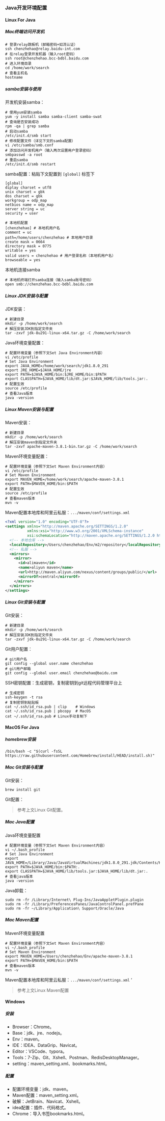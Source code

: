 ### Java开发环境配置

#### Linux For Java

##### Mac终端访问开发机

```shell 
# 登录relay跳板机（邮箱密码+如流认证）
ssh chenzhehao@relay.baidu-int.com
# 在relay登录开发机器（输入root密码）
ssh root@chenzhehao.bcc-bdbl.baidu.com
# 进入环境目录
cd /home/work/search
# 查看主机名
hostname
```

##### samba安装与使用

开发机安装samba：

```shell
# 使用yum安装samba
yum -y install samba samba-client samba-swat
# 查询是否安装成功
rpm -qa | grep samba
# 启动samba
/etc/init.d/smb start
# 修改配置文件（详见下文的samba配置）
vi /etc/samba/smb.conf
# 添加访问开发机用户（输入两次设置用户登录密码）
smbpasswd -a root
# 重启samba
/etc/init.d/smb restart
```

samba配置：粘贴下文配置到 `[global]` 标签下

```shell
[global]
diplay charset = utf8
unix charset = gbk
dos charset = gbk
workgroup = odp_map
netbios name = odp_map
server string = uc
security = user

# 本地机配置
[chenzhehao] # 本地机用户名
comment = uc
path=/home/users/chenzhehao # 本地用户目录
create mask = 0664
directory mask = 0775
writable = yes
valid users = chenzhehao # 用户登录名称（本地机用户名）
browseable = yes
```

本地机连接samba

```shell
# 本地机终端打开samba连接（输入samba账号密码）
open smb://chenzhehao.bcc-bdbl.baidu.com
```

##### Linux JDK安装与配置

JDK安装：

```shell
# 新建目录
mkdir -p /home/work/search
# 解压安装JDK到指定文件夹
tar -zxvf jdk-8u291-linux-x64.tar.gz -C /home/work/search
```

Java环境变量配置：

```shell
# 配置环境变量（参照下文Set Java Environment内容）
vi /etc/profile
# Set Java Environment
export JAVA_HOME=/home/work/search/jdk1.8.0_291
export JRE_HOME=$JAVA_HOME/jre
export PATH=$JAVA_HOME/bin:$JRE_HOME/bin:$PATH
export CLASSPATH=$JAVA_HOME/lib/dt.jar:$JAVA_HOME/lib/tools.jar:.
# 配置生效
source /etc/profile
# 查看Java版本
java -version
```

##### Linux Maven安装与配置

Maven安装：

```shell
# 新建目录
mkdir -p /home/work/search
# 解压安装maven到指定文件夹
tar -zxvf apache-maven-3.8.1-bin.tar.gz -C /home/work/search
```

Maven环境变量配置：

```shell
# 配置环境变量（参照下文Set Maven Environment内容）
vi /etc/profile
# Set Maven Environment
export MAVEN_HOME=/home/work/search/apache-maven-3.8.1
export PATH=$MAVEN_HOME/bin:$PATH
# 配置生效
source /etc/profile
# 查看maven版本
mvn -v
```

Maven配置本地库和阿里云私服：`.../maven/conf/settings.xml` 

```xml
<?xml version="1.0" encoding="UTF-8"?>
<settings xmlns="http://maven.apache.org/SETTINGS/1.2.0"
          xmlns:xsi="http://www.w3.org/2001/XMLSchema-instance"
          xsi:schemaLocation="http://maven.apache.org/SETTINGS/1.2.0 http://maven.apache.org/xsd/settings-1.2.0.xsd">
  <!-- 本地仓库 -->
  <localRepository>/Users/chenzhehao/Env/m2/repository</localRepository>
  <!-- 私服 -->
  <mirrors>
    <mirror>  
      <id>alimaven</id>  
      <name>aliyun maven</name>  
      <url>http://maven.aliyun.com/nexus/content/groups/public/</url>
      <mirrorOf>central</mirrorOf>          
    </mirror>
  </mirrors>
</settings>
```

##### Linux Git安装与配置

Git安装：

```shell
# 新建目录
mkdir -p /home/work/search
# 解压安装JDK到指定文件夹
tar -zxvf jdk-8u291-linux-x64.tar.gz -C /home/work/search
```

Git用户配置：

```shell
# git用户名
git config --global user.name chenzhehao
# git用户邮箱
git config --global user.email chenzhehao@baidu.com
```

SSH密钥配置：生成密钥，复制密钥到git远程代码管理平台上

``` shell
# 生成密钥
ssh-keygen -t rsa
# 复制密钥到粘贴板
cat ~/.ssh/id_rsa.pub | clip    # Windows                                     
cat ~/.ssh/id_rsa.pub | pbcopy  # MacOS
cat ~/.ssh/id_rsa.pub # Linux手动复制下
```



#### MacOS For Java

#####  homebrew安装

```shell
/bin/bash -c "$(curl -fsSL https://raw.githubusercontent.com/Homebrew/install/HEAD/install.sh)"
```

##### Mac Git安装与配置

Git安装：

```shell
brew install git
```

Git配置：

>  参考上文Linux Git配置。

##### Mac Java配置

Java环境变量配置

```shell
# 配置环境变量（参照下文Set Maven Environment内容）
vi ~/.bash_profile
# Set Java Environment
export JAVA_HOME=/Library/Java/JavaVirtualMachines/jdk1.8.0_291.jdk/Contents/Home
export PATH=$JAVA_HOME/bin:$PATH:.
export CLASSPATH=$JAVA_HOME/lib/tools.jar:$JAVA_HOME/lib/dt.jar:.
# 查看java版本
java -version
```

Java卸载：

```shell
sudo rm -fr /Library/Internet\ Plug-Ins/JavaAppletPlugin.plugin
sudo rm -fr /Library/PreferencesPanes/JavaControlPanel.prefPane
sudo rm -fr ~/Library/Application\ Support/Oracle/Java
```

##### Mac Maven配置

Maven环境变量配置

```shell
# 配置环境变量（参照下文Set Maven Environment内容）
vi ~/.bash_profile
# Set Maven Environment
export MAVEN_HOME=/Users/chenzhehao/Env/apache-maven-3.8.1
export PATH=$MAVEN_HOME/bin:$PATH
# 查看maven版本
mvn -v
```

Maven配置本地库和阿里云私服：`.../maven/conf/settings.xml` ‘

> 参考上文Linux Maven配置



#### Windows

##### 安装

- Browser：Chrome。
- Base：jdk、jre、nodejs。
- Env：maven。
- IDE：IDEA、DataGrip、Navicat。
- Editor：VSCode、typora。
- Tools：7-Zip、Git、Xshell、Postman、RedisDesktopManager。
- setting：maven_setting.xml、bookmarks.html。

##### 配置

- 配置环境变量：jdk、maven。
- Maven配置：maven_setting.xml。
- 破解：JetBrain、Navicat、Xshell。
- idea配置：插件、代码格式。
- Chrome：导入书签bookmarks.html。

